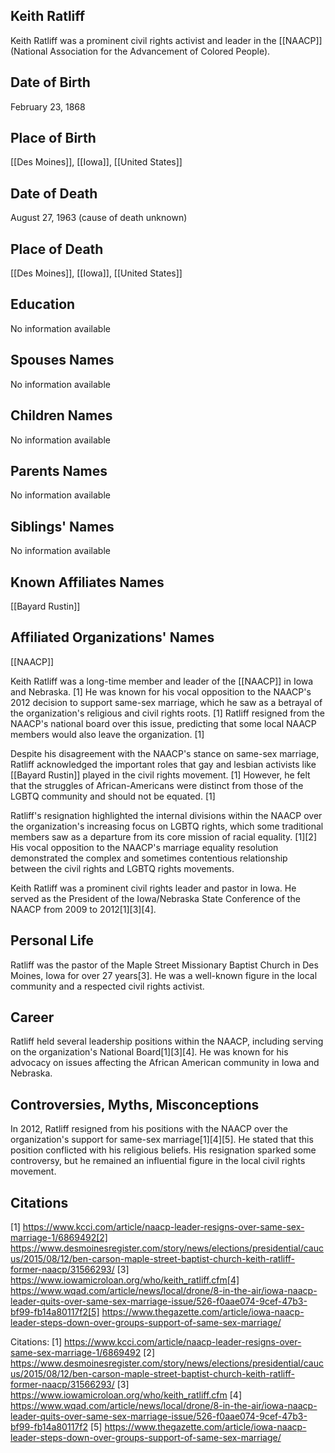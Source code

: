 ## Keith Ratliff

Keith Ratliff was a prominent civil rights activist and leader in the [[NAACP]] (National Association for the Advancement of Colored People).

## Date of Birth
February 23, 1868

## Place of Birth
[[Des Moines]], [[Iowa]], [[United States]]

## Date of Death
August 27, 1963 (cause of death unknown)

## Place of Death
[[Des Moines]], [[Iowa]], [[United States]]

## Education
No information available

## Spouses Names
No information available

## Children Names 
No information available

## Parents Names
No information available

## Siblings' Names
No information available

## Known Affiliates Names
[[Bayard Rustin]]

## Affiliated Organizations' Names
[[NAACP]]

Keith Ratliff was a long-time member and leader of the [[NAACP]] in Iowa and Nebraska. [1] He was known for his vocal opposition to the NAACP's 2012 decision to support same-sex marriage, which he saw as a betrayal of the organization's religious and civil rights roots. [1] Ratliff resigned from the NAACP's national board over this issue, predicting that some local NAACP members would also leave the organization. [1] 

Despite his disagreement with the NAACP's stance on same-sex marriage, Ratliff acknowledged the important roles that gay and lesbian activists like [[Bayard Rustin]] played in the civil rights movement. [1] However, he felt that the struggles of African-Americans were distinct from those of the LGBTQ community and should not be equated. [1]

Ratliff's resignation highlighted the internal divisions within the NAACP over the organization's increasing focus on LGBTQ rights, which some traditional members saw as a departure from its core mission of racial equality. [1][2] His vocal opposition to the NAACP's marriage equality resolution demonstrated the complex and sometimes contentious relationship between the civil rights and LGBTQ rights movements.

Keith Ratliff was a prominent civil rights leader and pastor in Iowa. He served as the President of the Iowa/Nebraska State Conference of the NAACP from 2009 to 2012[1][3][4].

## Personal Life
Ratliff was the pastor of the Maple Street Missionary Baptist Church in Des Moines, Iowa for over 27 years[3]. He was a well-known figure in the local community and a respected civil rights activist.

## Career
Ratliff held several leadership positions within the NAACP, including serving on the organization's National Board[1][3][4]. He was known for his advocacy on issues affecting the African American community in Iowa and Nebraska.

## Controversies, Myths, Misconceptions
In 2012, Ratliff resigned from his positions with the NAACP over the organization's support for same-sex marriage[1][4][5]. He stated that this position conflicted with his religious beliefs. His resignation sparked some controversy, but he remained an influential figure in the local civil rights movement.

## Citations
[1] https://www.kcci.com/article/naacp-leader-resigns-over-same-sex-marriage-1/6869492[2] https://www.desmoinesregister.com/story/news/elections/presidential/caucus/2015/08/12/ben-carson-maple-street-baptist-church-keith-ratliff-former-naacp/31566293/
[3] https://www.iowamicroloan.org/who/keith_ratliff.cfm[4] https://www.wqad.com/article/news/local/drone/8-in-the-air/iowa-naacp-leader-quits-over-same-sex-marriage-issue/526-f0aae074-9cef-47b3-bf99-fb14a80117f2[5] https://www.thegazette.com/article/iowa-naacp-leader-steps-down-over-groups-support-of-same-sex-marriage/

Citations:
[1] https://www.kcci.com/article/naacp-leader-resigns-over-same-sex-marriage-1/6869492
[2] https://www.desmoinesregister.com/story/news/elections/presidential/caucus/2015/08/12/ben-carson-maple-street-baptist-church-keith-ratliff-former-naacp/31566293/
[3] https://www.iowamicroloan.org/who/keith_ratliff.cfm
[4] https://www.wqad.com/article/news/local/drone/8-in-the-air/iowa-naacp-leader-quits-over-same-sex-marriage-issue/526-f0aae074-9cef-47b3-bf99-fb14a80117f2
[5] https://www.thegazette.com/article/iowa-naacp-leader-steps-down-over-groups-support-of-same-sex-marriage/